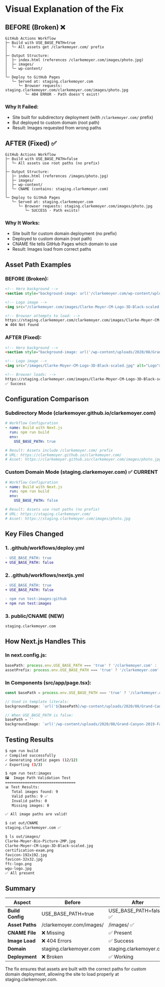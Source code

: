 # Visual Explanation of the Fix

## BEFORE (Broken) ❌

```
GitHub Actions Workflow
├─ Build with USE_BASE_PATH=true
│  └─ All assets get /clarkemoyer.com/ prefix
│
├─ Output Structure:
│  ├─ index.html (references /clarkemoyer.com/images/photo.jpg)
│  ├─ images/
│  └─ wp-content/
│
└─ Deploy to GitHub Pages
   └─ Served at: staging.clarkemoyer.com
      └─ Browser requests: staging.clarkemoyer.com/clarkemoyer.com/images/photo.jpg
         └─ 404 ERROR - Path doesn't exist!
```

### Why It Failed:
- Site built for subdirectory deployment (with `/clarkemoyer.com/` prefix)
- But deployed to custom domain (root path)
- Result: Images requested from wrong paths

## AFTER (Fixed) ✅

```
GitHub Actions Workflow
├─ Build with USE_BASE_PATH=false
│  └─ All assets use root paths (no prefix)
│
├─ Output Structure:
│  ├─ index.html (references /images/photo.jpg)
│  ├─ images/
│  ├─ wp-content/
│  └─ CNAME (contains: staging.clarkemoyer.com)
│
└─ Deploy to GitHub Pages
   └─ Served at: staging.clarkemoyer.com
      └─ Browser requests: staging.clarkemoyer.com/images/photo.jpg
         └─ SUCCESS - Path exists!
```

### Why It Works:
- Site built for custom domain deployment (no prefix)
- Deployed to custom domain (root path)
- CNAME file tells GitHub Pages which domain to use
- Result: Images load from correct paths

## Asset Path Examples

### BEFORE (Broken):
```html
<!-- Hero background -->
<section style="background-image: url('/clarkemoyer.com/wp-content/uploads/2020/08/Grand-Canyon-2019-Family-Photo.jpg')">

<!-- Logo image -->
<img src="/clarkemoyer.com/images/Clarke-Moyer-CM-Logo-3D-Black-scaled.jpg" alt="Logo">

<!-- Browser attempts to load: -->
https://staging.clarkemoyer.com/clarkemoyer.com/images/Clarke-Moyer-CM-Logo-3D-Black-scaled.jpg
❌ 404 Not Found
```

### AFTER (Fixed):
```html
<!-- Hero background -->
<section style="background-image: url('/wp-content/uploads/2020/08/Grand-Canyon-2019-Family-Photo.jpg')">

<!-- Logo image -->
<img src="/images/Clarke-Moyer-CM-Logo-3D-Black-scaled.jpg" alt="Logo">

<!-- Browser loads: -->
https://staging.clarkemoyer.com/images/Clarke-Moyer-CM-Logo-3D-Black-scaled.jpg
✅ Success
```

## Configuration Comparison

### Subdirectory Mode (clarkemoyer.github.io/clarkemoyer.com)
```yaml
# Workflow Configuration
- name: Build with Next.js
  run: npm run build
  env:
    USE_BASE_PATH: true

# Result: Assets include /clarkemoyer.com/ prefix
# URL: https://clarkemoyer.github.io/clarkemoyer.com/
# Asset: https://clarkemoyer.github.io/clarkemoyer.com/images/photo.jpg
```

### Custom Domain Mode (staging.clarkemoyer.com) ✅ CURRENT
```yaml
# Workflow Configuration
- name: Build with Next.js
  run: npm run build
  env:
    USE_BASE_PATH: false

# Result: Assets use root paths (no prefix)
# URL: https://staging.clarkemoyer.com/
# Asset: https://staging.clarkemoyer.com/images/photo.jpg
```

## Key Files Changed

### 1. .github/workflows/deploy.yml
```diff
- USE_BASE_PATH: true
+ USE_BASE_PATH: false
```

### 2. .github/workflows/nextjs.yml
```diff
- USE_BASE_PATH: true
+ USE_BASE_PATH: false

- npm run test:images:github
+ npm run test:images
```

### 3. public/CNAME (NEW)
```
staging.clarkemoyer.com
```

## How Next.js Handles This

### In next.config.js:
```javascript
basePath: process.env.USE_BASE_PATH === 'true' ? '/clarkemoyer.com' : '',
assetPrefix: process.env.USE_BASE_PATH === 'true' ? '/clarkemoyer.com' : '',
```

### In Components (src/app/page.tsx):
```javascript
const basePath = process.env.USE_BASE_PATH === 'true' ? '/clarkemoyer.com' : '';

// Used in template literals:
backgroundImage: `url('${basePath}/wp-content/uploads/2020/08/Grand-Canyon-2019-Family-Photo.jpg')`

// When USE_BASE_PATH is false:
basePath = ''
backgroundImage: `url('/wp-content/uploads/2020/08/Grand-Canyon-2019-Family-Photo.jpg')`
```

## Testing Results

```bash
$ npm run build
✓ Compiled successfully
✓ Generating static pages (12/12)
✓ Exporting (3/3)

$ npm run test:images
🖼️  Image Path Validation Test
================================
📊 Test Results:
   Total images found: 9
   Valid paths: 9 ✅
   Invalid paths: 0
   Missing images: 0

✅ All image paths are valid!

$ cat out/CNAME
staging.clarkemoyer.com ✅

$ ls out/images/
Clarke-Moyer-Bio-Picture-2MP.jpg
Clarke-Moyer-CM-Logo-3D-Black-scaled.jpg
certification-exam.png
favicon-192x192.jpg
favicon-32x32.jpg
ffc-logo.png
wgu-logo.jpg
✅ All present
```

## Summary

| Aspect | Before | After |
|--------|--------|-------|
| **Build Config** | USE_BASE_PATH=true | USE_BASE_PATH=false ✅ |
| **Asset Paths** | /clarkemoyer.com/images/ | /images/ ✅ |
| **CNAME File** | ❌ Missing | ✅ Present |
| **Image Load** | ❌ 404 Errors | ✅ Success |
| **Domain** | staging.clarkemoyer.com | staging.clarkemoyer.com |
| **Deployment** | ❌ Broken | ✅ Working |

The fix ensures that assets are built with the correct paths for custom domain deployment, allowing the site to load properly at staging.clarkemoyer.com.
